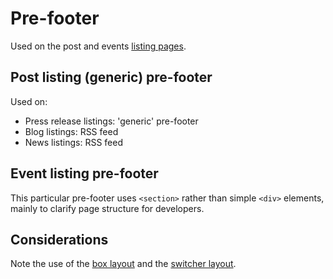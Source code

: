 # Pre-footer

Used on the post and events [listing pages](../templates/listings.md).

## Post listing (generic) pre-footer

Used on:
 * Press release listings: 'generic' pre-footer
 * Blog listings: RSS feed
 * News listings: RSS feed

<example title="Generic pre-footer" src="components/pre-footer-generic.html.twig" />

## Event listing pre-footer

This particular pre-footer uses `<section>` rather than simple `<div>` elements, mainly to clarify page structure for developers.

<example title="Generic pre-footer" src="components/pre-footer-events.html.twig" />

## Considerations

Note the use of the [box layout](../layouts/box.md) and the [switcher layout](../layouts/switcher.md).
